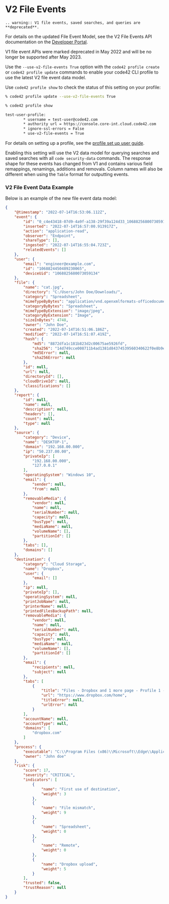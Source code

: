 # V2 File Events

```{eval-rst}
.. warning:: V1 file events, saved searches, and queries are **deprecated**.
```

For details on the updated File Event Model, see the V2 File Events API documentation on the [Developer Portal](https://developer.code42.com/api/#tag/File-Events).

V1 file event APIs were marked deprecated in May 2022 and will be no longer be supported after May 2023.

Use the `--use-v2-file-events True` option with the `code42 profile create` or `code42 profile update` commands to enable your code42 CLI profile to use the latest V2 file event data model.

Use `code42 profile show` to check the status of this setting on your profile:

```bash
% code42 profile update --use-v2-file-events True

% code42 profile show

test-user-profile:
        * username = test-user@code42.com
        * authority url = https://console.core-int.cloud.code42.com
        * ignore-ssl-errors = False
        * use-v2-file-events = True

```

For details on setting up a profile, see the [profile set up user guide](./profile.md).

Enabling this setting will use the V2 data model for querying searches and saved searches with all `code security-data` commands.
The response shape for these events has changed from V1 and contains various field remappings, renamings, additions and removals.  Column names will also be different when using the `Table` format for outputting events.

### V2 File Event Data Example ###

Below is an example of the new file event data model:

```json
{
    "@timestamp": "2022-07-14T16:53:06.112Z",
    "event": {
        "id": "0_c4e43418-07d9-4a9f-a138-29f39a124d33_1068825680073059134_1068826271084047166_1_EPS",
        "inserted": "2022-07-14T16:57:00.913917Z",
        "action": "application-read",
        "observer": "Endpoint",
        "shareType": [],
        "ingested": "2022-07-14T16:55:04.723Z",
        "relatedEvents": []
    },
    "user": {
        "email": "engineer@example.com",
        "id": "1068824450489230065",
        "deviceUid": "1068825680073059134"
    },
    "file": {
        "name": "cat.jpg",
        "directory": "C:/Users/John Doe/Downloads/",
        "category": "Spreadsheet",
        "mimeTypeByBytes": "application/vnd.openxmlformats-officedocument.spreadsheetml.sheet",
        "categoryByBytes": "Spreadsheet",
        "mimeTypeByExtension": "image/jpeg",
        "categoryByExtension": "Image",
        "sizeInBytes": 4748,
        "owner": "John Doe",
        "created": "2022-07-14T16:51:06.186Z",
        "modified": "2022-07-14T16:51:07.419Z",
        "hash": {
            "md5": "8872dfa1c181b823d2c00675ae5926fd",
            "sha256": "14d749cce008711b4ad1381d84374539560340622f0e8b9eb2fe3bba77ddbd64",
            "md5Error": null,
            "sha256Error": null
        },
        "id": null,
        "url": null,
        "directoryId": [],
        "cloudDriveId": null,
        "classifications": []
    },
    "report": {
        "id": null,
        "name": null,
        "description": null,
        "headers": [],
        "count": null,
        "type": null
    },
    "source": {
        "category": "Device",
        "name": "DESKTOP-1",
        "domain": "192.168.00.000",
        "ip": "50.237.00.00",
        "privateIp": [
            "192.168.00.000",
            "127.0.0.1"
        ],
        "operatingSystem": "Windows 10",
        "email": {
            "sender": null,
            "from": null
        },
        "removableMedia": {
            "vendor": null,
            "name": null,
            "serialNumber": null,
            "capacity": null,
            "busType": null,
            "mediaName": null,
            "volumeName": [],
            "partitionId": []
        },
        "tabs": [],
        "domains": []
    },
    "destination": {
        "category": "Cloud Storage",
        "name": "Dropbox",
        "user": {
            "email": []
        },
        "ip": null,
        "privateIp": [],
        "operatingSystem": null,
        "printJobName": null,
        "printerName": null,
        "printedFilesBackupPath": null,
        "removableMedia": {
            "vendor": null,
            "name": null,
            "serialNumber": null,
            "capacity": null,
            "busType": null,
            "mediaName": null,
            "volumeName": [],
            "partitionId": []
        },
        "email": {
            "recipients": null,
            "subject": null
        },
        "tabs": [
            {
                "title": "Files - Dropbox and 1 more page - Profile 1 - Microsoft​ Edge",
                "url": "https://www.dropbox.com/home",
                "titleError": null,
                "urlError": null
            }
        ],
        "accountName": null,
        "accountType": null,
        "domains": [
            "dropbox.com"
        ]
    },
    "process": {
        "executable": "C:\\Program Files (x86)\\Microsoft\\Edge\\Application\\msedge.exe",
        "owner": "John doe"
    },
    "risk": {
        "score": 17,
        "severity": "CRITICAL",
        "indicators": [
            {
                "name": "First use of destination",
                "weight": 3
            },
            {
                "name": "File mismatch",
                "weight": 9
            },
            {
                "name": "Spreadsheet",
                "weight": 0
            },
            {
                "name": "Remote",
                "weight": 0
            },
            {
                "name": "Dropbox upload",
                "weight": 5
            }
        ],
        "trusted": false,
        "trustReason": null
    }
}

```
